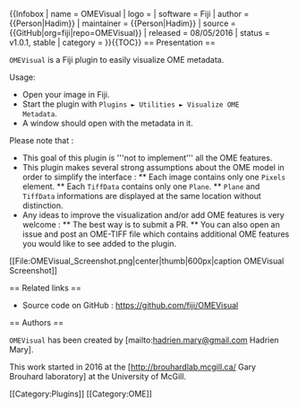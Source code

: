 {{Infobox
| name                  = OMEVisual
| logo                    = 
| software              = Fiji
| author                = {{Person|Hadim}}
| maintainer            = {{Person|Hadim}}
| source                = {{GitHub|org=fiji|repo=OMEVisual}}
| released              = 08/05/2016
| status                = v1.0.1, stable
| category              = 
}}{{TOC}}
== Presentation ==

<code>OMEVisual</code> is a Fiji plugin to easily visualize OME metadata.

Usage:

* Open your image in Fiji.
* Start the plugin with <code>Plugins ► Utilities ► Visualize OME Metadata</code>.
* A window should open with the metadata in it.

Please note that :

* This goal of this plugin is '''not to implement''' all the OME features.
* This plugin makes several strong assumptions about the OME model in order to simplify the interface :
** Each image contains only one <code>Pixels</code> element.
** Each <code>TiffData</code> contains only one <code>Plane</code>.
** <code>Plane</code> and <code>TiffData</code> informations are displayed at the same location without distinction.
* Any ideas to improve the visualization and/or add OME features is very welcome :
** The best way is to submit a PR.
** You can also open an issue and post an OME-TIFF file which contains additional OME features you would like to see added to the plugin.

[[File:OMEVisual_Screenshot.png|center|thumb|600px|caption OMEVisual Screenshot]]

== Related links ==

* Source code on GitHub : https://github.com/fiji/OMEVisual

== Authors ==

<code>OMEVisual</code> has been created by [mailto:hadrien.mary@gmail.com Hadrien Mary].

This work started in 2016 at the [http://brouhardlab.mcgill.ca/ Gary Brouhard laboratory] at the University of McGill.

[[Category:Plugins]]
[[Category:OME]]

